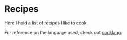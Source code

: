 # Recipes

Here I hold a list of recipes I like to cook.

For reference on the language used, check out [cooklang](https://cooklang.org/docs/spec/).